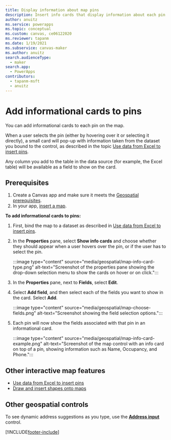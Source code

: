 ```yaml
---
title: Display information about map pins
description: Insert info cards that display information about each pin in your map.
author: anuitz
ms.service: powerapps
ms.topic: conceptual
ms.custom: canvas, ce06122020
ms.reviewer: tapanm
ms.date: 1/19/2021
ms.subservice: canvas-maker
ms.author: anuitz
search.audienceType: 
  - maker
search.app: 
  - PowerApps
contributors:
  - tapanm-msft
  - anuitz
---
```


# Add informational cards to pins

You can add informational cards to each pin on the map. 

When a user selects the pin (either by hovering over it or selecting it directly), a small card will pop-up with information taken from the dataset you bound to the control, as described in the topic [Use data from Excel to insert pins](geospatial-map-excel.md#add-pin-data-from-an-excel-workbook).

Any column you add to the table in the data source (for example, the Excel table) will be available as a field to show on the card.

## Prerequisites
1. Create a Canvas app and make sure it meets the [Geospatial prerequisites](geospatial-overview.md#prerequisites). 
2. In your app, [insert a map](geospatial-component-map.md#use-the-component). 


**To add informational cards to pins:**

1. First, bind the map to a dataset as described in [Use data from Excel to insert pins](geospatial-map-excel.md#add-pin-data-from-an-excel-workbook).

2. In the **Properties** pane, select **Show info cards** and choose whether they should appear when a user hovers over the pin, or if the user has to select the pin.

    :::image type="content" source="media/geospatial/map-info-card-type.png" alt-text="Screenshot of the properties pane showing the drop-down selection menu to show the cards on hover or on click.":::

3. In the **Properties** pane, next to **Fields**, select **Edit**.

4. Select **Add field**, and then select each of the fields you want to show in the card. Select **Add**.

    :::image type="content" source="media/geospatial/map-choose-fields.png" alt-text="Screenshot showing the field selection options.":::

5. Each pin will now show the fields associated with that pin in an informational card.

    :::image type="content" source="media/geospatial/map-info-card-example.png" alt-text="Screenshot of the map control with an info card on top of a pin, showing information such as Name, Occupancy, and Phone.":::



## Other interactive map features


- [Use data from Excel to insert pins](geospatial-map-excel.md)
- [Draw and insert shapes onto maps](geospatial-map-draw-shapes.md)


## Other geospatial controls

To see dynamic address suggestions as you type, use the **[Address input](geospatial-component-input-address.md)** control.


[!INCLUDE[footer-include](../../includes/footer-banner.md)]